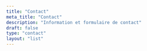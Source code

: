 ```yaml
---
title: "Contact"
meta_title: "Contact"
description: "Information et formulaire de contact"
draft: false
type: "contact"
layout: "list"
---
```

